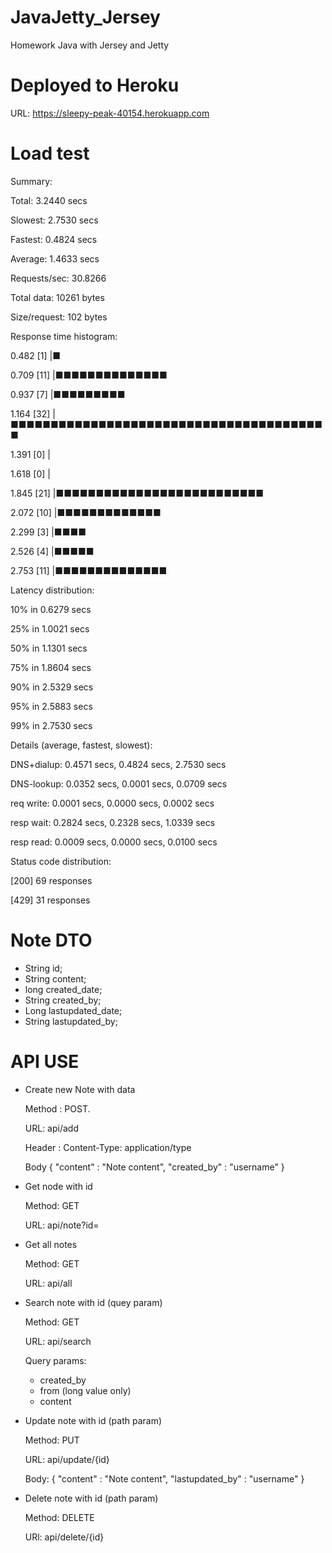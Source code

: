 # JavaJetty_Jersey
Homework Java with Jersey and Jetty

# Deployed to Heroku
URL: https://sleepy-peak-40154.herokuapp.com

# Load test
Summary:

Total:    3.2440 secs

Slowest:    2.7530 secs

Fastest:    0.4824 secs

Average:    1.4633 secs

Requests/sec:    30.8266


Total data:    10261 bytes

Size/request:    102 bytes


Response time histogram:

0.482 [1]    |■

0.709 [11]    |■■■■■■■■■■■■■■

0.937 [7]    |■■■■■■■■■

1.164 [32]    |■■■■■■■■■■■■■■■■■■■■■■■■■■■■■■■■■■■■■■■■

1.391 [0]    |

1.618 [0]    |

1.845 [21]    |■■■■■■■■■■■■■■■■■■■■■■■■■■

2.072 [10]    |■■■■■■■■■■■■■

2.299 [3]    |■■■■

2.526 [4]    |■■■■■

2.753 [11]    |■■■■■■■■■■■■■■


Latency distribution:

10% in 0.6279 secs

25% in 1.0021 secs

50% in 1.1301 secs

75% in 1.8604 secs

90% in 2.5329 secs

95% in 2.5883 secs

99% in 2.7530 secs

Details (average, fastest, slowest):

DNS+dialup:    0.4571 secs, 0.4824 secs, 2.7530 secs

DNS-lookup:    0.0352 secs, 0.0001 secs, 0.0709 secs

req write:    0.0001 secs, 0.0000 secs, 0.0002 secs

resp wait:    0.2824 secs, 0.2328 secs, 1.0339 secs

resp read:    0.0009 secs, 0.0000 secs, 0.0100 secs

Status code distribution:

[200]    69 responses

[429]    31 responses

# Note DTO
- String id;
- String content;
- long created_date;
- String created_by;
- Long lastupdated_date;
- String lastupdated_by;

# API USE
- Create new Note with data

  Method : POST.
  
  URL: api/add
  
  Header :
    Content-Type: application/type
    
  Body
      {
        "content" : "Note content",
        "created_by" : "username"
      }
- Get node with id

  Method: GET
  
  URL: api/note?id=
  
- Get all notes

  Method: GET
  
  URL: api/all
  
- Search note with id (quey param)

  Method: GET
  
  URL: api/search
  
  Query params:
  
    + created_by
    + from (long value only)
    + content
    
- Update note with id (path param)

  Method: PUT
  
  URL: api/update/{id}
  
  Body: 
    {
        "content" : "Note content",
        "lastupdated_by" : "username"
    }
    
- Delete note with id (path param)

  Method: DELETE
  
  URl: api/delete/{id}
  
